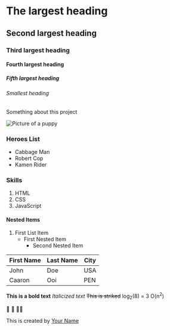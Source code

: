 # The largest heading
## Second largest heading
### Third largest heading
#### Fourth largest heading
##### Fifth largest heading
###### Smallest heading

Something about this project

![Picture of a puppy](https://place-puppy.com/300x300)

### Heroes List
- Cabbage Man
- Robert Cop
- Kamen Rider

### Skills
1. HTML
2. CSS
3. JavaScript

#### Nested Items
1. First List Item
    - First Nested Item
        - Second Nested Item

| First Name    | Last Name | City  |
|---------------|-----------|-------|
| John          | Doe       | USA   |
| Caaron        | Ooi       | PEN   |

**This is a bold text**
*Italicized text*
~~This is striked~~
log<sub>2</sub>(8) = 3
O(n<sup>2</sup>)


<!-- This is a comment -->
:rofl: :slightly_smiling_face: :face_in_clouds:

This is created by [Your Name](https://github.com/yourusername)